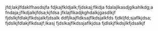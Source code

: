 jfd;lakjlfdaklfhasdsjfa
fdjkajfkldjalk;fjdskaj;flkdja
fdalajlkasdjglkahlkdg;a
fndaja;jflkdjalkjfdsa;kjfdsa
jfklajflkadjkghdalkjgasdlkjf
fjdslkjfdlakjflkdsjalkfjdsalk
ddfjlkajfldksajflkdsjalkfds
fjdkljfd;sjaflkjdsa;
fjdslkjfdlakjflkdsajf;lkasj
fjdslkajflkdssjaflkjdsa
fjdlskjflkdsjlkfjdsalkjf